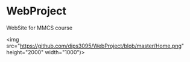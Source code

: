 # WebProject
WebSite for MMCS course

<img src="https://github.com/dips3095/WebProject/blob/master/Home.png" height="2000" width="1000")>
